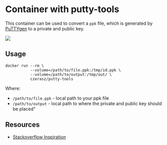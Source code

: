 # Container with putty-tools

This container can be used to convert a `ppk` file, which is generated by [PuTTYgen](http://www.chiark.greenend.org.uk/~sgtatham/putty/download.html) to a private and public key.

[![](https://badge.imagelayers.io/czerasz/putty-tools:latest.svg)](https://imagelayers.io/?images=czerasz/putty-tools:latest 'Get your own badge on imagelayers.io')

## Usage

```
docker run --rm \
           --volume=/path/to/file.ppk:/tmp/id.ppk \
           --volume=/path/to/output:/tmp/out/ \
           czerasz/putty-tools
```

Where:

- `/path/to/file.ppk` - local path to your ppk file
- `/path/to/output` - local path to where the private and public key should be placed"

## Resources

- [Stackoverflow Inspiration](http://superuser.com/a/232365/45285)

